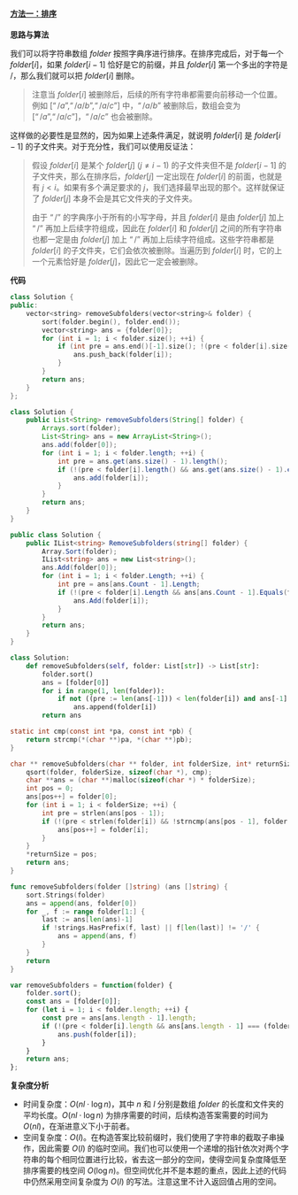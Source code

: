 ﻿#### [方法一：排序](https://leetcode.cn/problems/remove-sub-folders-from-the-filesystem/solutions/2097563/shan-chu-zi-wen-jian-jia-by-leetcode-sol-0x8d/)

**思路与算法**

我们可以将字符串数组 $folder$ 按照字典序进行排序。在排序完成后，对于每一个 $folder[i]$，如果 $folder[i-1]$ 恰好是它的前缀，并且 $folder[i]$ 第一个多出的字符是 $/$，那么我们就可以把 $folder[i]$ 删除。

> 注意当 $folder[i]$ 被删除后，后续的所有字符串都需要向前移动一个位置。例如 $[“/a”,“/a/b”,“/a/c”]$ 中，$“/a/b”$ 被删除后，数组会变为 $[“/a”,“/a/c”]$，$“/a/c”$ 也会被删除。

这样做的必要性是显然的，因为如果上述条件满足，就说明 $folder[i]$ 是 $folder[i-1]$ 的子文件夹。对于充分性，我们可以使用反证法：

> 假设 $folder[i]$ 是某个 $folder[j]~(j \neq i-1)$ 的子文件夹但不是 $folder[i-1]$ 的子文件夹，那么在排序后，$folder[j]$ 一定出现在 $folder[i]$ 的前面，也就是有 $j < i$。如果有多个满足要求的 $j$，我们选择最早出现的那个。这样就保证了 $folder[j]$ 本身不会是其它文件夹的子文件夹。
> 
> 由于 $“/”$ 的字典序小于所有的小写字母，并且 $folder[i]$ 是由 $folder[j]$ 加上 $“/”$ 再加上后续字符组成，因此在 $folder[i]$ 和 $folder[j]$ 之间的所有字符串也都一定是由 $folder[j]$ 加上 $“/”$ 再加上后续字符组成。这些字符串都是 $folder[i]$ 的子文件夹，它们会依次被删除。当遍历到 $folder[i]$ 时，它的上一个元素恰好是 $folder[j]$，因此它一定会被删除。

**代码**

```cpp
class Solution {
public:
    vector<string> removeSubfolders(vector<string>& folder) {
        sort(folder.begin(), folder.end());
        vector<string> ans = {folder[0]};
        for (int i = 1; i < folder.size(); ++i) {
            if (int pre = ans.end()[-1].size(); !(pre < folder[i].size() && ans.end()[-1] == folder[i].substr(0, pre) && folder[i][pre] == '/')) {
                ans.push_back(folder[i]);
            }
        }
        return ans;
    }
};
```

```java
class Solution {
    public List<String> removeSubfolders(String[] folder) {
        Arrays.sort(folder);
        List<String> ans = new ArrayList<String>();
        ans.add(folder[0]);
        for (int i = 1; i < folder.length; ++i) {
            int pre = ans.get(ans.size() - 1).length();
            if (!(pre < folder[i].length() && ans.get(ans.size() - 1).equals(folder[i].substring(0, pre)) && folder[i].charAt(pre) == '/')) {
                ans.add(folder[i]);
            }
        }
        return ans;
    }
}
```

```csharp
public class Solution {
    public IList<string> RemoveSubfolders(string[] folder) {
        Array.Sort(folder);
        IList<string> ans = new List<string>();
        ans.Add(folder[0]);
        for (int i = 1; i < folder.Length; ++i) {
            int pre = ans[ans.Count - 1].Length;
            if (!(pre < folder[i].Length && ans[ans.Count - 1].Equals(folder[i].Substring(0, pre)) && folder[i][pre] == '/')) {
                ans.Add(folder[i]);
            }
        }
        return ans;
    }
}
```

```python
class Solution:
    def removeSubfolders(self, folder: List[str]) -> List[str]:
        folder.sort()
        ans = [folder[0]]
        for i in range(1, len(folder)):
            if not ((pre := len(ans[-1])) < len(folder[i]) and ans[-1] == folder[i][:pre] and folder[i][pre] == "/"):
                ans.append(folder[i])
        return ans
```

```c
static int cmp(const int *pa, const int *pb) {
    return strcmp(*(char **)pa, *(char **)pb);
}

char ** removeSubfolders(char ** folder, int folderSize, int* returnSize) {
    qsort(folder, folderSize, sizeof(char *), cmp);
    char **ans = (char **)malloc(sizeof(char *) * folderSize);
    int pos = 0;
    ans[pos++] = folder[0];
    for (int i = 1; i < folderSize; ++i) {
        int pre = strlen(ans[pos - 1]);
        if (!(pre < strlen(folder[i]) && !strncmp(ans[pos - 1], folder[i], pre) && folder[i][pre] == '/')) {
            ans[pos++] = folder[i];
        }
    }
    *returnSize = pos;
    return ans;
}
```

```go
func removeSubfolders(folder []string) (ans []string) {
    sort.Strings(folder)
    ans = append(ans, folder[0])
    for _, f := range folder[1:] {
        last := ans[len(ans)-1]
        if !strings.HasPrefix(f, last) || f[len(last)] != '/' {
            ans = append(ans, f)
        }
    }
    return
}
```

```javascript
var removeSubfolders = function(folder) {
    folder.sort();
    const ans = [folder[0]];
    for (let i = 1; i < folder.length; ++i) {
        const pre = ans[ans.length - 1].length;
        if (!(pre < folder[i].length && ans[ans.length - 1] === (folder[i].substring(0, pre)) && folder[i].charAt(pre) === '/')) {
            ans.push(folder[i]);
        }
    }
    return ans;
};
```

**复杂度分析**

-   时间复杂度：$O(nl \cdot \log n)$，其中 $n$ 和 $l$ 分别是数组 $folder$ 的长度和文件夹的平均长度。$O(nl \cdot \log n)$ 为排序需要的时间，后续构造答案需要的时间为 $O(nl)$，在渐进意义下小于前者。
-   空间复杂度：$O(l)$。在构造答案比较前缀时，我们使用了字符串的截取子串操作，因此需要 $O(l)$ 的临时空间。我们也可以使用一个递增的指针依次对两个字符串的每个相同位置进行比较，省去这一部分的空间，使得空间复杂度降低至排序需要的栈空间 $O(\log n)$。但空间优化并不是本题的重点，因此上述的代码中仍然采用空间复杂度为 $O(l)$ 的写法。注意这里不计入返回值占用的空间。

